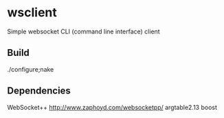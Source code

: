wsclient
========

Simple websocket CLI (command line interface) client

Build
-----
./configure;nake

Dependencies
------------
WebSocket++	http://www.zaphoyd.com/websocketpp/
argtable2.13
boost






